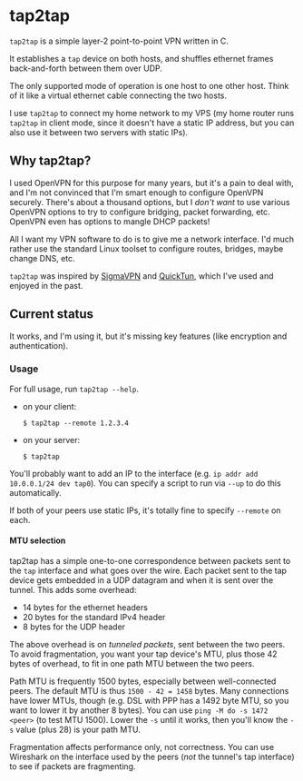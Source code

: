 tap2tap
========

`tap2tap` is a simple layer-2 point-to-point VPN written in C.

It establishes a `tap` device on both hosts, and shuffles ethernet frames
back-and-forth between them over UDP.

The only supported mode of operation is one host to one other host.  Think of
it like a virtual ethernet cable connecting the two hosts.

I use `tap2tap` to connect my home network to my VPS (my home router runs
`tap2tap` in client mode, since it doesn't have a static IP address, but you
can also use it between two servers with static IPs).


## Why tap2tap?

I used OpenVPN for this purpose for many years, but it's a pain to deal with,
and I'm not convinced that I'm smart enough to configure OpenVPN securely.
There's about a thousand options, but I *don't want* to use various OpenVPN
options to try to configure bridging, packet forwarding, etc. OpenVPN even has
options to mangle DHCP packets!

All I want my VPN software to do is to give me a network interface. I'd much
rather use the standard Linux toolset to configure routes, bridges, maybe
change DNS, etc.

`tap2tap` was inspired by [SigmaVPN][sigmavpn] and [QuickTun][quicktun], which
I've used and enjoyed in the past.


## Current status

It works, and I'm using it, but it's missing key features (like encryption and
authentication).


### Usage

For full usage, run `tap2tap --help`.

*  on your client:
   ```
   $ tap2tap --remote 1.2.3.4
   ```

*  on your server:
   ```
   $ tap2tap
   ```

You'll probably want to add an IP to the interface (e.g. `ip addr add
10.0.0.1/24 dev tap0`). You can specify a script to run via `--up` to do this
automatically.

If both of your peers use static IPs, it's totally fine to specify `--remote`
on each.


#### MTU selection

tap2tap has a simple one-to-one correspondence between packets sent to the
`tap` interface and what goes over the wire. Each packet sent to the tap device
gets embedded in a UDP datagram and when it is sent over the tunnel. This adds
some overhead:

* 14 bytes for the ethernet headers
* 20 bytes for the standard IPv4 header
* 8 bytes for the UDP header

The above overhead is on *tunneled packets*, sent between the two peers. To
avoid fragmentation, you want your tap device's MTU, plus those 42 bytes of
overhead, to fit in one path MTU between the two peers.

Path MTU is frequently 1500 bytes, especially between well-connected peers. The
default MTU is thus `1500 - 42 = 1458` bytes. Many connections have lower MTUs,
though (e.g. DSL with PPP has a 1492 byte MTU, so you want to lower it by
another 8 bytes). You can use `ping -M do -s 1472 <peer>` (to test MTU 1500).
Lower the `-s` until it works, then you'll know the `-s` value (plus 28) is
your path MTU.

Fragmentation affects performance only, not correctness. You can use Wireshark
on the interface used by the peers (*not* the tunnel's tap interface) to see if
packets are fragmenting.


[sigmavpn]: https://github.com/neilalexander/sigmavpn
[quicktun]: http://wiki.ucis.nl/QuickTun

